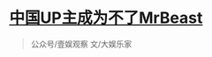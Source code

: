 # [中国UP主成为不了MrBeast](https://mp.weixin.qq.com/s/7f346kH7VzOfelJHGUCzSg)

> 公众号/壹娱观察  文/大娱乐家


##### 